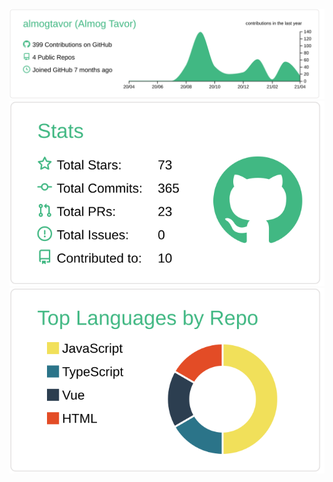 <!--<img src="https://komarev.com/ghpvc/?username=almogtavor&label=Profile Views&color=blue&style=flat" alt="almogtavor" />-->
 
[![](https://raw.githubusercontent.com/almogtavor/almogtavor/master/profile-summary-card-output/vue/0-profile-details.svg)](https://github.com/almogtavor/almogtavor)
[![](https://raw.githubusercontent.com/almogtavor/almogtavor/master/profile-summary-card-output/vue/3-stats.svg)](https://github.com/almogtavor/almogtavor)
[![](https://raw.githubusercontent.com/almogtavor/almogtavor/master/profile-summary-card-output/vue/1-repos-per-language.svg)](https://github.com/almogtavor/almogtavor)
<!--[![](https://raw.githubusercontent.com/almogtavor/almogtavor/master/profile-summary-card-output/vue/2-most-commit-language.svg)](https://github.com/almogtavor/almogtavor)
[![](https://raw.githubusercontent.com/almogtavor/almogtavor/master/profile-summary-card-output/vue/4-productive-time.svg)](https://github.com/almogtavor/almogtavor)-->
